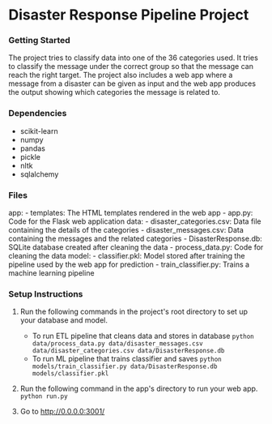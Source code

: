 # Disaster Response Pipeline Project
### Getting Started
The project tries to classify data into one of the 36 categories used. It tries to classify the message under the correct group so that the message can reach the right target.
The project also includes a web app where a message from a disaster can be given as input and the web app produces the output showing which categories the message is related to.

### Dependencies
- scikit-learn
- numpy
- pandas
- pickle
- nltk
- sqlalchemy

### Files
app:
    - templates: The HTML templates rendered in the web app
    - app.py: Code for the Flask web application
data:
    - disaster_categories.csv: Data file containing the details of the categories
    - disaster_messages.csv: Data containing the messages and the related categories
    - DisasterResponse.db: SQLite database created after cleaning the data
    - process_data.py: Code for cleaning the data
model:
    - classifier.pkl: Model stored after training the pipeline used by the web app for prediction
    - train_classifier.py: Trains a machine learning pipeline

### Setup Instructions
1. Run the following commands in the project's root directory to set up your database and model.

    - To run ETL pipeline that cleans data and stores in database
        `python data/process_data.py data/disaster_messages.csv data/disaster_categories.csv data/DisasterResponse.db`
    - To run ML pipeline that trains classifier and saves
        `python models/train_classifier.py data/DisasterResponse.db models/classifier.pkl`

2. Run the following command in the app's directory to run your web app.
    `python run.py`

3. Go to http://0.0.0.0:3001/
